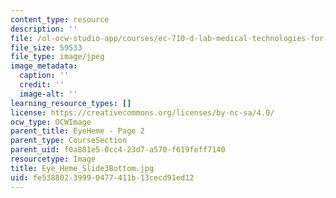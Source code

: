```yaml
---
content_type: resource
description: ''
file: /ol-ocw-studio-app/courses/ec-710-d-lab-medical-technologies-for-the-developing-world-spring-2010/fe53880239990477411b13cecd91ed12_Eye_Heme_Slide3Bottom.jpg
file_size: 59533
file_type: image/jpeg
image_metadata:
  caption: ''
  credit: ''
  image-alt: ''
learning_resource_types: []
license: https://creativecommons.org/licenses/by-nc-sa/4.0/
ocw_type: OCWImage
parent_title: EyeHeme - Page 2
parent_type: CourseSection
parent_uid: f0a881e5-0cc4-23d7-a570-f619feff7140
resourcetype: Image
title: Eye_Heme_Slide3Bottom.jpg
uid: fe538802-3999-0477-411b-13cecd91ed12
---
```

